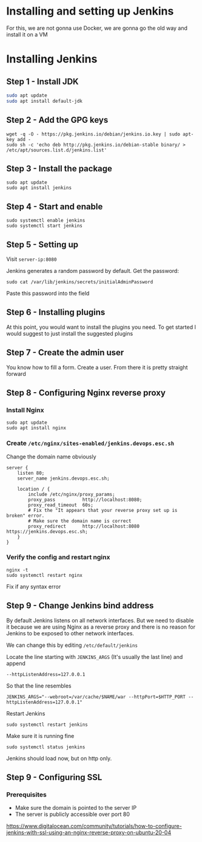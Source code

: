 # Installing and setting up Jenkins

For this, we are not gonna use Docker, we are gonna go the old way and install it on a 
VM


# Installing Jenkins

## Step 1 - Install JDK

```sh
sudo apt update
sudo apt install default-jdk
```

## Step 2 - Add the GPG keys

```
wget -q -O - https://pkg.jenkins.io/debian/jenkins.io.key | sudo apt-key add -
sudo sh -c 'echo deb http://pkg.jenkins.io/debian-stable binary/ > /etc/apt/sources.list.d/jenkins.list'
```

## Step 3 - Install the package

```
sudo apt update
sudo apt install jenkins
```

## Step 4 - Start and enable

```
sudo systemctl enable jenkins
sudo systemctl start jenkins
```

## Step 5 - Setting up

Visit `server-ip:8080`

Jenkins generates a random password by default. Get the password:
```
sudo cat /var/lib/jenkins/secrets/initialAdminPassword
```
Paste this password into the field

## Step 6 - Installing plugins

At this point, you would want to install the plugins you need. To get started
I would suggest to just install the suggested plugins

## Step 7 - Create the admin user

You know how to fill a form. Create a user. From there it is pretty straight forward

## Step 8 - Configuring Nginx reverse proxy

### Install Nginx
```
sudo apt update
sudo apt install nginx
```

### Create `/etc/nginx/sites-enabled/jenkins.devops.esc.sh`

Change the domain name obviously

```
server {
    listen 80;
    server_name jenkins.devops.esc.sh;

	location / {
		include /etc/nginx/proxy_params;
		proxy_pass          http://localhost:8080;
		proxy_read_timeout  60s;
        # Fix the "It appears that your reverse proxy set up is broken" error.
        # Make sure the domain name is correct
		proxy_redirect      http://localhost:8080 https://jenkins.devops.esc.sh;
	}
}
```
### Verify the config and restart nginx

```
nginx -t
sudo systemctl restart nginx
```

Fix if any syntax error

## Step 9 - Change Jenkins bind address

By default Jenkins listens on all network interfaces. But we need to disable it because
we are using Nginx as a reverse proxy and there is no reason for Jenkins to be exposed
to other network interfaces.

We can change this by editing
`/etc/default/jenkins`

Locate the line starting with `JENKINS_ARGS` (It's usually the last line) and append

```
--httpListenAddress=127.0.0.1
```
So that the line resembles
```
JENKINS_ARGS="--webroot=/var/cache/$NAME/war --httpPort=$HTTP_PORT --httpListenAddress=127.0.0.1"
```

Restart Jenkins
```
sudo systemctl restart jenkins
```
Make sure it is running fine
```
sudo systemctl status jenkins
```

Jenkins should load now, but on http only.

## Step 9 - Configuring SSL

### Prerequisites

- Make sure the domain is pointed to the server IP
- The server is publicly accessible over port 80

https://www.digitalocean.com/community/tutorials/how-to-configure-jenkins-with-ssl-using-an-nginx-reverse-proxy-on-ubuntu-20-04
